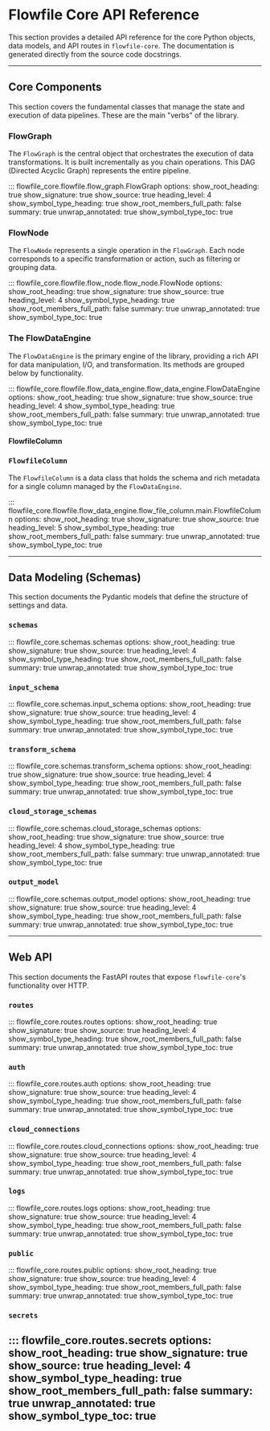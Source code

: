 # Flowfile Core API Reference

This section provides a detailed API reference for the core Python objects, data models, and API routes in `flowfile-core`. The documentation is generated directly from the source code docstrings.

---

## Core Components

This section covers the fundamental classes that manage the state and execution of data pipelines. These are the main "verbs" of the library.

### FlowGraph
The `FlowGraph` is the central object that orchestrates the execution of data transformations. It is built incrementally as you chain operations. This DAG (Directed Acyclic Graph) represents the entire pipeline.

::: flowfile_core.flowfile.flow_graph.FlowGraph
    options:
      show_root_heading: true
      show_signature: true
      show_source: true
      heading_level: 4
      show_symbol_type_heading: true 
      show_root_members_full_path: false
      summary: true
      unwrap_annotated: true
      show_symbol_type_toc: true

### FlowNode
The `FlowNode` represents a single operation in the `FlowGraph`. Each node corresponds to a specific transformation or action, such as filtering or grouping data.

::: flowfile_core.flowfile.flow_node.flow_node.FlowNode
    options:
      show_root_heading: true
      show_signature: true
      show_source: true
      heading_level: 4
      show_symbol_type_heading: true 
      show_root_members_full_path: false
      summary: true
      unwrap_annotated: true
      show_symbol_type_toc: true

### The FlowDataEngine
The `FlowDataEngine` is the primary engine of the library, providing a rich API for data manipulation, I/O, and transformation. Its methods are grouped below by functionality.

::: flowfile_core.flowfile.flow_data_engine.flow_data_engine.FlowDataEngine
    options:
      show_root_heading: true
      show_signature: true
      show_source: true
      heading_level: 4
      show_symbol_type_heading: true 
      show_root_members_full_path: false
      summary: true
      unwrap_annotated: true
      show_symbol_type_toc: true

#### FlowfileColumn

### `FlowfileColumn`
The `FlowfileColumn` is a data class that holds the schema and rich metadata for a single column managed by the `FlowDataEngine`.

::: flowfile_core.flowfile.flow_data_engine.flow_file_column.main.FlowfileColumn
    options:
      show_root_heading: true
      show_signature: true
      show_source: true
      heading_level: 5
      show_symbol_type_heading: true
      show_root_members_full_path: false
      summary: true
      unwrap_annotated: true
      show_symbol_type_toc: true

---

## Data Modeling (Schemas)

This section documents the Pydantic models that define the structure of settings and data.

### `schemas`
::: flowfile_core.schemas.schemas
    options:
      show_root_heading: true
      show_signature: true
      show_source: true
      heading_level: 4
      show_symbol_type_heading: true 
      show_root_members_full_path: false
      summary: true
      unwrap_annotated: true
      show_symbol_type_toc: true


### `input_schema`
::: flowfile_core.schemas.input_schema
    options:
      show_root_heading: true
      show_signature: true
      show_source: true
      heading_level: 4
      show_symbol_type_heading: true 
      show_root_members_full_path: false
      summary: true
      unwrap_annotated: true
      show_symbol_type_toc: true


### `transform_schema`
::: flowfile_core.schemas.transform_schema
    options:
      show_root_heading: true
      show_signature: true
      show_source: true
      heading_level: 4
      show_symbol_type_heading: true 
      show_root_members_full_path: false
      summary: true
      unwrap_annotated: true
      show_symbol_type_toc: true


### `cloud_storage_schemas`
::: flowfile_core.schemas.cloud_storage_schemas
    options:
      show_root_heading: true
      show_signature: true
      show_source: true
      heading_level: 4
      show_symbol_type_heading: true 
      show_root_members_full_path: false
      summary: true
      unwrap_annotated: true
      show_symbol_type_toc: true


### `output_model`
::: flowfile_core.schemas.output_model
    options:
      show_root_heading: true
      show_signature: true
      show_source: true
      heading_level: 4
      show_symbol_type_heading: true 
      show_root_members_full_path: false
      summary: true
      unwrap_annotated: true
      show_symbol_type_toc: true

---

## Web API

This section documents the FastAPI routes that expose `flowfile-core`'s functionality over HTTP.

### `routes`
::: flowfile_core.routes.routes
    options:
      show_root_heading: true
      show_signature: true
      show_source: true
      heading_level: 4
      show_symbol_type_heading: true 
      show_root_members_full_path: false
      summary: true
      unwrap_annotated: true
      show_symbol_type_toc: true

### `auth`
::: flowfile_core.routes.auth
    options:
      show_root_heading: true
      show_signature: true
      show_source: true
      heading_level: 4
      show_symbol_type_heading: true 
      show_root_members_full_path: false
      summary: true
      unwrap_annotated: true
      show_symbol_type_toc: true


### `cloud_connections`
::: flowfile_core.routes.cloud_connections
    options:
      show_root_heading: true
      show_signature: true
      show_source: true
      heading_level: 4
      show_symbol_type_heading: true 
      show_root_members_full_path: false
      summary: true
      unwrap_annotated: true
      show_symbol_type_toc: true

### `logs`
::: flowfile_core.routes.logs
    options:
      show_root_heading: true
      show_signature: true
      show_source: true
      heading_level: 4
      show_symbol_type_heading: true 
      show_root_members_full_path: false
      summary: true
      unwrap_annotated: true
      show_symbol_type_toc: true

### `public`
::: flowfile_core.routes.public
    options:
      show_root_heading: true
      show_signature: true
      show_source: true
      heading_level: 4
      show_symbol_type_heading: true 
      show_root_members_full_path: false
      summary: true
      unwrap_annotated: true
      show_symbol_type_toc: true

### `secrets`
::: flowfile_core.routes.secrets
    options:
      show_root_heading: true
      show_signature: true
      show_source: true
      heading_level: 4
      show_symbol_type_heading: true 
      show_root_members_full_path: false
      summary: true
      unwrap_annotated: true
      show_symbol_type_toc: true
---